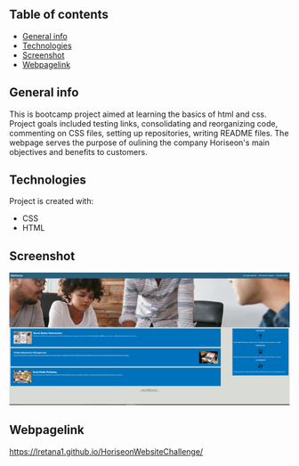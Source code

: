 ## Table of contents
* [General info](#general-info)
* [Technologies](#technologies)
* [Screenshot](#screenshot)
* [Webpagelink](#Webpagelink)

## General info
This is bootcamp project aimed at learning the basics of html and css. Project goals included testing links, consolidating and reorganizing code, commenting on CSS files, setting up repositories, writing README files. The webpage serves the purpose of oulining the company Horiseon's main objectives and benefits to customers.
	
## Technologies
Project is created with:
* CSS
* HTML

## Screenshot
![HoriseonWebsite](/assets/images/screenshot.png?raw=true "Horiseon website launch")

## Webpagelink
https://lretana1.github.io/HoriseonWebsiteChallenge/



	



